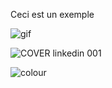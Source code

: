 Ceci est un exemple

![gif](https://github.com/etalab/datagouvfr-pages/blob/master/pages/cas_usage/test_gif.gif)


![COVER linkedin 001](https://static.data.gouv.fr/images/bf/8b55f047f346b1b884d024be2f3b9f.jpeg)

![colour](https://user-images.githubusercontent.com/60264344/156592549-8e278230-a479-4ae4-9dbe-f7e5ed9d5e79.gif)
